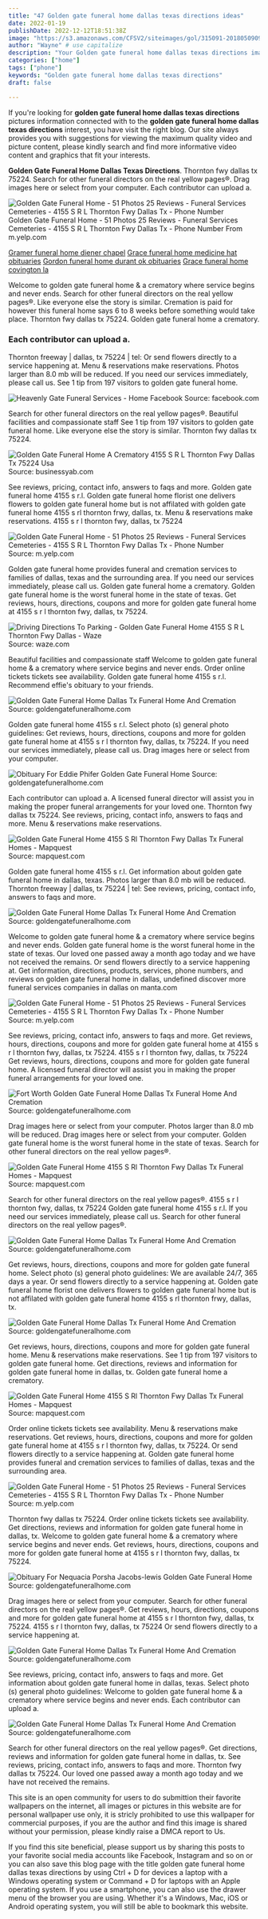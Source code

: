 ```yaml
---
title: "47 Golden gate funeral home dallas texas directions ideas"
date: 2022-01-19
publishDate: 2022-12-12T18:51:38Z
image: "https://s3.amazonaws.com/CFSV2/siteimages/gol/315091-20180509095340-page-001.jpg"
author: "Wayne" # use capitalize
description: "Your Golden gate funeral home dallas texas directions images are ready. Golden gate funeral home dallas texas directions are a topic that is being searched for and liked by netizens now. You can Find and Download the Golden gate funeral home dallas texas directions files here. Download all free images."
categories: ["home"]
tags: ["phone"]
keywords: "Golden gate funeral home dallas texas directions"
draft: false

---
```


If you're looking for **golden gate funeral home dallas texas directions** pictures information connected with to the **golden gate funeral home dallas texas directions** interest, you have visit the right  blog.  Our site always  provides you with  suggestions  for viewing  the maximum  quality video and picture  content, please kindly search and find more informative video content and graphics  that fit your interests.

**Golden Gate Funeral Home Dallas Texas Directions**. Thornton fwy dallas tx 75224. Search for other funeral directors on the real yellow pages®. Drag images here or select from your computer. Each contributor can upload a.

![Golden Gate Funeral Home - 51 Photos 25 Reviews - Funeral Services Cemeteries - 4155 S R L Thornton Fwy Dallas Tx - Phone Number](https://s3-media0.fl.yelpcdn.com/bphoto/a5mLeHVtE44nPovrpD_dxw/348s.jpg "Golden Gate Funeral Home - 51 Photos 25 Reviews - Funeral Services Cemeteries - 4155 S R L Thornton Fwy Dallas Tx - Phone Number")
Golden Gate Funeral Home - 51 Photos 25 Reviews - Funeral Services Cemeteries - 4155 S R L Thornton Fwy Dallas Tx - Phone Number From m.yelp.com

[Gramer funeral home diener chapel](/gramer-funeral-home-diener-chapel/)
[Grace funeral home medicine hat obituaries](/grace-funeral-home-medicine-hat-obituaries/)
[Gordon funeral home durant ok obituaries](/gordon-funeral-home-durant-ok-obituaries/)
[Grace funeral home covington la](/grace-funeral-home-covington-la/)

Welcome to golden gate funeral home &amp; a crematory where service begins and never ends. Search for other funeral directors on the real yellow pages®. Like everyone else the story is similar. Cremation is paid for however this funeral home says 6 to 8 weeks before something would take place. Thornton fwy dallas tx 75224. Golden gate funeral home a crematory.

### Each contributor can upload a.

Thornton freeway | dallas, tx 75224 | tel: Or send flowers directly to a service happening at. Menu &amp; reservations make reservations. Photos larger than 8.0 mb will be reduced. If you need our services immediately, please call us. See 1 tip from 197 visitors to golden gate funeral home.


![Heavenly Gate Funeral Services - Home Facebook](https://lookaside.fbsbx.com/lookaside/crawler/media/?media_id=178264188870226 "Heavenly Gate Funeral Services - Home Facebook")
Source: facebook.com

Search for other funeral directors on the real yellow pages®. Beautiful facilities and compassionate staff See 1 tip from 197 visitors to golden gate funeral home. Like everyone else the story is similar. Thornton fwy dallas tx 75224.

![Golden Gate Funeral Home A Crematory 4155 S R L Thornton Fwy Dallas Tx 75224 Usa](https://cdn.businessyab.com/assets/uploads2/d8f85c680d34e62ae8939fbc85c4fe55_-united-states-texas-dallas-county-dallas-oak-cliff-south-r-l-thornton-freeway-4155-golden-gate-funeral-home-a-crematory-214-941-7332.jpg "Golden Gate Funeral Home A Crematory 4155 S R L Thornton Fwy Dallas Tx 75224 Usa")
Source: businessyab.com

See reviews, pricing, contact info, answers to faqs and more. Golden gate funeral home 4155 s r.l. Golden gate funeral home florist one delivers flowers to golden gate funeral home but is not affilated with golden gate funeral home 4155 s rl thornton frwy, dallas, tx. Menu &amp; reservations make reservations. 4155 s r l thornton fwy, dallas, tx 75224

![Golden Gate Funeral Home - 51 Photos 25 Reviews - Funeral Services Cemeteries - 4155 S R L Thornton Fwy Dallas Tx - Phone Number](https://s3-media0.fl.yelpcdn.com/bphoto/J0GolyBkDoaZPIqhTVaq7Q/348s.jpg "Golden Gate Funeral Home - 51 Photos 25 Reviews - Funeral Services Cemeteries - 4155 S R L Thornton Fwy Dallas Tx - Phone Number")
Source: m.yelp.com

Golden gate funeral home provides funeral and cremation services to families of dallas, texas and the surrounding area. If you need our services immediately, please call us. Golden gate funeral home a crematory. Golden gate funeral home is the worst funeral home in the state of texas. Get reviews, hours, directions, coupons and more for golden gate funeral home at 4155 s r l thornton fwy, dallas, tx 75224.

![Driving Directions To Parking - Golden Gate Funeral Home 4155 S R L Thornton Fwy Dallas - Waze](https://livemap-tiles1.waze.com/tiles/17/30283/52928.png?highres=true "Driving Directions To Parking - Golden Gate Funeral Home 4155 S R L Thornton Fwy Dallas - Waze")
Source: waze.com

Beautiful facilities and compassionate staff Welcome to golden gate funeral home &amp; a crematory where service begins and never ends. Order online tickets tickets see availability. Golden gate funeral home 4155 s r.l. Recommend effie&#039;s obituary to your friends.

![Golden Gate Funeral Home Dallas Tx Funeral Home And Cremation](https://s3.amazonaws.com/CFSV2/siteimages/gol/601812-gol-logo-ks-v3.png "Golden Gate Funeral Home Dallas Tx Funeral Home And Cremation")
Source: goldengatefuneralhome.com

Golden gate funeral home 4155 s r.l. Select photo (s) general photo guidelines: Get reviews, hours, directions, coupons and more for golden gate funeral home at 4155 s r l thornton fwy, dallas, tx 75224. If you need our services immediately, please call us. Drag images here or select from your computer.

![Obituary For Eddie Phifer Golden Gate Funeral Home](https://s3.amazonaws.com/CFSV2/obituaries/photos/7386/536746/5c365129aa078.jpg "Obituary For Eddie Phifer Golden Gate Funeral Home")
Source: goldengatefuneralhome.com

Each contributor can upload a. A licensed funeral director will assist you in making the proper funeral arrangements for your loved one. Thornton fwy dallas tx 75224. See reviews, pricing, contact info, answers to faqs and more. Menu &amp; reservations make reservations.

![Golden Gate Funeral Home 4155 S Rl Thornton Fwy Dallas Tx Funeral Homes - Mapquest](https://s3-media0.fl.yelpcdn.com/bphoto/8wnGkJerhqYcBEEvndfUfw/l.jpg "Golden Gate Funeral Home 4155 S Rl Thornton Fwy Dallas Tx Funeral Homes - Mapquest")
Source: mapquest.com

Golden gate funeral home 4155 s r.l. Get information about golden gate funeral home in dallas, texas. Photos larger than 8.0 mb will be reduced. Thornton freeway | dallas, tx 75224 | tel: See reviews, pricing, contact info, answers to faqs and more.

![Golden Gate Funeral Home Dallas Tx Funeral Home And Cremation](https://s3.amazonaws.com/CFSV2/siteimages/gol/592036-20180509094415-page-001.jpg "Golden Gate Funeral Home Dallas Tx Funeral Home And Cremation")
Source: goldengatefuneralhome.com

Welcome to golden gate funeral home &amp; a crematory where service begins and never ends. Golden gate funeral home is the worst funeral home in the state of texas. Our loved one passed away a month ago today and we have not received the remains. Or send flowers directly to a service happening at. Get information, directions, products, services, phone numbers, and reviews on golden gate funeral home in dallas, undefined discover more funeral services companies in dallas on manta.com

![Golden Gate Funeral Home - 51 Photos 25 Reviews - Funeral Services Cemeteries - 4155 S R L Thornton Fwy Dallas Tx - Phone Number](https://s3-media0.fl.yelpcdn.com/bphoto/i1GALPHG6FAINKGyyG171g/348s.jpg "Golden Gate Funeral Home - 51 Photos 25 Reviews - Funeral Services Cemeteries - 4155 S R L Thornton Fwy Dallas Tx - Phone Number")
Source: m.yelp.com

See reviews, pricing, contact info, answers to faqs and more. Get reviews, hours, directions, coupons and more for golden gate funeral home at 4155 s r l thornton fwy, dallas, tx 75224. 4155 s r l thornton fwy, dallas, tx 75224 Get reviews, hours, directions, coupons and more for golden gate funeral home. A licensed funeral director will assist you in making the proper funeral arrangements for your loved one.

![Fort Worth Golden Gate Funeral Home Dallas Tx Funeral Home And Cremation](https://s3.amazonaws.com/CFSV2/galleries/gol/5a3ab0b846f9d-7386-1029-TheBeckwithFamily1.jpg "Fort Worth Golden Gate Funeral Home Dallas Tx Funeral Home And Cremation")
Source: goldengatefuneralhome.com

Drag images here or select from your computer. Photos larger than 8.0 mb will be reduced. Drag images here or select from your computer. Golden gate funeral home is the worst funeral home in the state of texas. Search for other funeral directors on the real yellow pages®.

![Golden Gate Funeral Home 4155 S Rl Thornton Fwy Dallas Tx Funeral Homes - Mapquest](https://s3-media0.fl.yelpcdn.com/bphoto/F-Gfusu5p6JWz2cfvkovjQ/l.jpg "Golden Gate Funeral Home 4155 S Rl Thornton Fwy Dallas Tx Funeral Homes - Mapquest")
Source: mapquest.com

Search for other funeral directors on the real yellow pages®. 4155 s r l thornton fwy, dallas, tx 75224 Golden gate funeral home 4155 s r.l. If you need our services immediately, please call us. Search for other funeral directors on the real yellow pages®.

![Golden Gate Funeral Home Dallas Tx Funeral Home And Cremation](https://s3.amazonaws.com/CFSV2/siteimages/gol/239976-Cover-photo.png "Golden Gate Funeral Home Dallas Tx Funeral Home And Cremation")
Source: goldengatefuneralhome.com

Get reviews, hours, directions, coupons and more for golden gate funeral home. Select photo (s) general photo guidelines: We are available 24/7, 365 days a year. Or send flowers directly to a service happening at. Golden gate funeral home florist one delivers flowers to golden gate funeral home but is not affilated with golden gate funeral home 4155 s rl thornton frwy, dallas, tx.

![Golden Gate Funeral Home Dallas Tx Funeral Home And Cremation](https://s3.amazonaws.com/CFSV2/siteimages/gol/354978-July2020GGWebsiteBanner.PNG "Golden Gate Funeral Home Dallas Tx Funeral Home And Cremation")
Source: goldengatefuneralhome.com

Get reviews, hours, directions, coupons and more for golden gate funeral home. Menu &amp; reservations make reservations. See 1 tip from 197 visitors to golden gate funeral home. Get directions, reviews and information for golden gate funeral home in dallas, tx. Golden gate funeral home a crematory.

![Golden Gate Funeral Home 4155 S Rl Thornton Fwy Dallas Tx Funeral Homes - Mapquest](https://s3-media0.fl.yelpcdn.com/bphoto/PMBTIU19UEmo9jTRQr4J5Q/l.jpg "Golden Gate Funeral Home 4155 S Rl Thornton Fwy Dallas Tx Funeral Homes - Mapquest")
Source: mapquest.com

Order online tickets tickets see availability. Menu &amp; reservations make reservations. Get reviews, hours, directions, coupons and more for golden gate funeral home at 4155 s r l thornton fwy, dallas, tx 75224. Or send flowers directly to a service happening at. Golden gate funeral home provides funeral and cremation services to families of dallas, texas and the surrounding area.

![Golden Gate Funeral Home - 51 Photos 25 Reviews - Funeral Services Cemeteries - 4155 S R L Thornton Fwy Dallas Tx - Phone Number](https://s3-media0.fl.yelpcdn.com/bphoto/a5mLeHVtE44nPovrpD_dxw/348s.jpg "Golden Gate Funeral Home - 51 Photos 25 Reviews - Funeral Services Cemeteries - 4155 S R L Thornton Fwy Dallas Tx - Phone Number")
Source: m.yelp.com

Thornton fwy dallas tx 75224. Order online tickets tickets see availability. Get directions, reviews and information for golden gate funeral home in dallas, tx. Welcome to golden gate funeral home &amp; a crematory where service begins and never ends. Get reviews, hours, directions, coupons and more for golden gate funeral home at 4155 s r l thornton fwy, dallas, tx 75224.

![Obituary For Nequacia Porsha Jacobs-lewis Golden Gate Funeral Home](https://s3.amazonaws.com/CFSV2/obituaries/photos/7386/465719/5a98734626945.jpg "Obituary For Nequacia Porsha Jacobs-lewis Golden Gate Funeral Home")
Source: goldengatefuneralhome.com

Drag images here or select from your computer. Search for other funeral directors on the real yellow pages®. Get reviews, hours, directions, coupons and more for golden gate funeral home at 4155 s r l thornton fwy, dallas, tx 75224. 4155 s r l thornton fwy, dallas, tx 75224 Or send flowers directly to a service happening at.

![Golden Gate Funeral Home Dallas Tx Funeral Home And Cremation](https://s3.amazonaws.com/CFSV2/siteimages/gol/150028-20180509095729-page-001.jpg "Golden Gate Funeral Home Dallas Tx Funeral Home And Cremation")
Source: goldengatefuneralhome.com

See reviews, pricing, contact info, answers to faqs and more. Get information about golden gate funeral home in dallas, texas. Select photo (s) general photo guidelines: Welcome to golden gate funeral home &amp; a crematory where service begins and never ends. Each contributor can upload a.

![Golden Gate Funeral Home Dallas Tx Funeral Home And Cremation](https://s3.amazonaws.com/CFSV2/siteimages/gol/315091-20180509095340-page-001.jpg "Golden Gate Funeral Home Dallas Tx Funeral Home And Cremation")
Source: goldengatefuneralhome.com

Search for other funeral directors on the real yellow pages®. Get directions, reviews and information for golden gate funeral home in dallas, tx. See reviews, pricing, contact info, answers to faqs and more. Thornton fwy dallas tx 75224. Our loved one passed away a month ago today and we have not received the remains.

This site is an open community for users to do submittion their favorite wallpapers on the internet, all images or pictures in this website are for personal wallpaper use only, it is stricly prohibited to use this wallpaper for commercial purposes, if you are the author and find this image is shared without your permission, please kindly raise a DMCA report to Us.

If you find this site beneficial, please support us by sharing this posts to your favorite social media accounts like Facebook, Instagram and so on or you can also save this blog page with the title golden gate funeral home dallas texas directions by using Ctrl + D for devices a laptop with a Windows operating system or Command + D for laptops with an Apple operating system. If you use a smartphone, you can also use the drawer menu of the browser you are using. Whether it's a Windows, Mac, iOS or Android operating system, you will still be able to bookmark this website.
